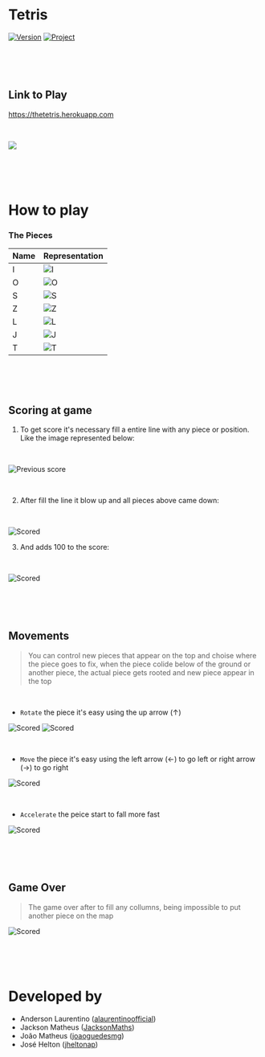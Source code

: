 # Tetris
[![Version](https://img.shields.io/badge/Version-0.3-blue.svg)]()
[![Project](https://img.shields.io/badge/Medium-Link-dgreen.svg)](https://medium.com/@alaurentinoofficial/tetris-utilizando-canvas-e-javascript-43a082556ba5
)

<br>
<br>
<br>

## Link to Play

https://thetetris.herokuapp.com

<br>

![](./assets/game.png)

<br>
<br>
<br>

# How to play

### The Pieces

| Name | Representation         |
|------|------------------------|
| I    | ![I](./assets/I.png)   |
| O    | ![O](./assets/O.png)   |
| S    | ![S](./assets/S.png)   |
| Z    | ![Z](./assets/Z.png)   |
| L    | ![L](./assets/L.png)   |
| J    | ![J](./assets/J.png)   |
| T    | ![T](./assets/T.png)   |

<br>
<br>
<br>

## Scoring at game

1. To get score it's necessary fill a entire line with any piece or position.
Like the image represented below:

<br>

![Previous score](./assets/score1.png)

<br>

2. After fill the line it blow up and all pieces above came down:

<br>

![Scored](./assets/score2.png)

3. And adds 100 to the score:

<br>

![Scored](./assets/scored.png)

<br>
<br>
<br>

## Movements

> You can control new pieces that appear on the top and choise where the piece goes to fix, when the piece colide below of the ground or another piece, the actual piece gets rooted and new piece appear in the top 

<br>

- `Rotate`  the piece it's easy using the up arrow (↑)

![Scored](./assets/rot1.png)
![Scored](./assets/rot2.png)

<br>

- `Move`  the piece it's easy using the left arrow (←) to go left or right arrow (→) to go right

![Scored](./assets/move.png)

<br>

- `Accelerate` the peice start to fall more fast 

![Scored](./assets/down.png)

<br>
<br>
<br>

## Game Over

> The game over after to fill any collumns, being impossible to put another piece on the map

![Scored](./assets/gameover.png)

<br>
<br>
<br>

# Developed by
* Anderson Laurentino ([alaurentinoofficial](https://github.com/alaurentinoofficial))
* Jackson Matheus ([JacksonMaths](https://github.com/JacksonMaths))
* João Matheus ([joaoguedesmg](https://github.com/joaoguedesmg))
* José Helton ([jheltonap](https://github.com/jheltonap))
